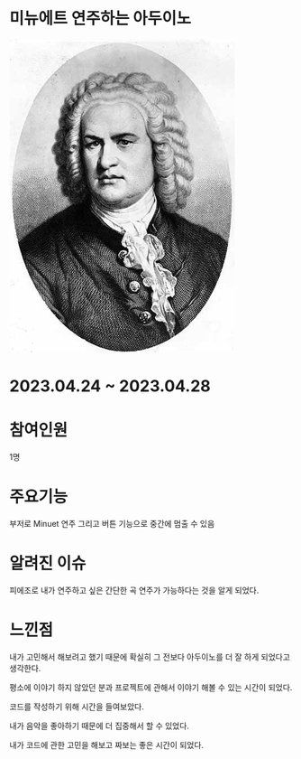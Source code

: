 # 미뉴에트 연주하는 아두이노
<img src="Ba.jpg">

# 2023.04.24 ~ 2023.04.28

# 참여인원
  1명

# 주요기능
  부저로 Minuet 연주 그리고 버튼 기능으로 중간에 멈출 수 있음


# 알려진 이슈

 피에조로 내가 연주하고 싶은 간단한 곡 연주가 가능하다는 것을 알게 되었다.
 
  
 # 느낀점
 내가 고민해서 해보려고 했기 때문에 확실히 그 전보다 아두이노를 더 잘 하게 되었다고 생각한다.
 
 평소에 이야기 하지 않았던 분과 프로젝트에 관해서 이야기 해볼 수 있는 시간이 되었다.
 
 코드를 작성하기 위해 시간을 들여보았다.
 
 내가 음악을 좋아하기 때문에 더 집중해서 할 수 있었다.

 내가 코드에 관한 고민을 해보고 짜보는 좋은 시간이 되었다.

